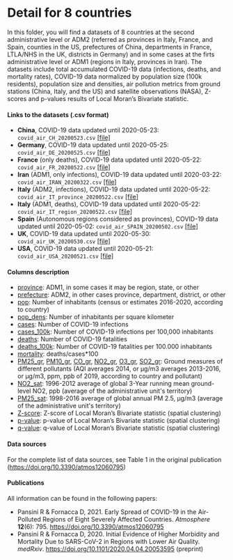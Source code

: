 # Detail for 8 countries
In this folder, you will find a datasets of 8 countries at the second administrative level or ADM2 (referred as provinces in Italy, France, and Spain, counties in the US, prefectures of China, departments in France, LTLA/NHS in the UK, districts in Germany) and in some cases at the firts administrative level or ADM1 (regions in Italy, provinces in Iran).
The datasets include total accumulated COVID-19 data (infections, deaths, and mortality rates), COVID-19 data normalized by population size (100k residents), population size and densities, air pollution metrics from ground stations (China, Italy, and the US) and satellite observations (NASA), Z-scores and p-values results of Local Moran’s Bivariate statistic.    
 
#### Links to the datasets (.csv format)
- **China**, COVID-19 data updated until 2020-05-23: `covid_air_CH_20200523.csv` [[file]](covid_air_CH_20200523.csv)
- **Germany**, COVID-19 data updated until 2020-05-25: `covid_air_DE_20200525.csv` [[file]](covid_air_DE_20200525.csv)
- **France** (only deaths), COVID-19 data updated until 2020-05-22: `covid_air_FR_20200522.csv` [[file]](covid_air_FR_20200522.csv)
- **Iran** (ADM1, only infections), COVID-19 data updated until 2020-03-22: `covid_air_IRAN_20200322.csv` [[file]](covid_air_IRAN_20200322.csv)
- **Italy** (ADM2, infections), COVID-19 data updated until 2020-05-22: `covid_air_IT_province_20200522.csv` [[file]](covid_air_IT_province_20200522.csv)
- **Italy** (ADM1, deaths), COVID-19 data updated until 2020-05-22: `covid_air_IT_region_20200522.csv` [[file]](covid_air_IT_region_20200522.csv)
- **Spain** (Autonomous regions considered as provinces), COVID-19 data updated until 2020-05-02: `covid_air_SPAIN_20200502.csv` [[file]](covid_air_SPAIN_20200502.csv)
- **UK**, COVID-19 data updated until 2020-05-30: `covid_air_UK_20200530.csv` [[file]](covid_air_UK_20200530.csv)
- **USA**, COVID-19 data updated until 2020-05-21: `covid_air_USA_20200521.csv` [[file]](covid_air_USA_20200521.csv)

#### Columns description
- <ins>province</ins>: ADM1, in some cases it may be region, state, or other
- <ins>prefecture</ins>: ADM2, in other cases province, department, district, or other
- <ins>pop</ins>: Number of inhabitants (census or estimates 2016-2020, according to country)
- <ins>pop_dens</ins>: Number of inhabitants per square kilometer
- <ins>cases</ins>: Number of COVID-19 infections
- <ins>cases_100k</ins>: Number of COVID-19 infections per 100,000 inhabitants
- <ins>deaths</ins>: Number of COVID-19 fatalities
- <ins>deaths_100k</ins>: Number of COVID-19 fatalities per 100.000 inhabitants
- <ins>mortality</ins>: deaths/cases*100
- <ins>PM25_gr</ins>, <ins>PM10_gr</ins>, <ins>CO_gr</ins>, <ins>NO2_gr</ins>, <ins>O3_gr</ins>, <ins>SO2_gr</ins>: Ground measures of different pollutants (AQI averages 2014, or μg/m3 averages 2013-2016, or μg/m3, ppm, ppb of 2019, according to country and pollutant)
- <ins>NO2_sat</ins>: 1996-2012 average of global 3-Year running mean ground-level NO2, ppb (average of the administrative unit's territory)
- <ins>PM25_sat</ins>: 1998-2016 average of global annual PM 2.5, μg/m3 (average of the administrative unit's territory)
- <ins>Z-score</ins>: Z-score of Local Moran’s Bivariate statistic (spatial clustering)
- <ins>p-value</ins>: p-value of Local Moran’s Bivariate statistic (spatial clustering)
- <ins>q-value</ins>: q-value of Local Moran’s Bivariate statistic (spatial clustering)

#### Data sources
For the complete list of data sources, see Table 1 in the original publication (https://doi.org/10.3390/atmos12060795)

#### Publications
All information can be found in the following papers:
- Pansini R & Fornacca D, 2021. Early Spread of COVID-19 in the Air-Polluted Regions of Eight Severely Affected Countries. _Atmosphere_ **12**(6): 795. https://doi.org/10.3390/atmos12060795
- Pansini R & Fornacca D, 2020. Initial Evidence of Higher Morbidity and Mortality Due to SARS-CoV-2 in Regions with Lower Air Quality. _medRxiv_. https://doi.org/10.1101/2020.04.04.20053595 (preprint)
